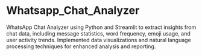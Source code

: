 # Whatsapp_Chat_Analyzer
WhatsApp Chat Analyzer using Python and Streamlit to extract insights from chat data, including message statistics, word frequency, emoji usage, and user activity trends. Implemented data visualizations and natural language processing techniques for enhanced analysis and reporting.

